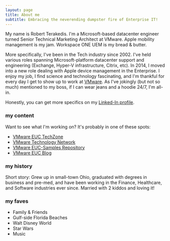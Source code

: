 ```yaml
---
layout: page
title: About me
subtitle: Embracing the neverending dumpster fire of Enterprise IT!
---
```


My name is Robert Terakedis.  I'm a Microsoft-based datacenter engineer turned Senior Technical Marketing Architect at VMware.  Apple mobility management is my jam.  Workspace ONE UEM is my bread & butter.

More specifically, I've been in the Tech industry since 2002.  I've held various roles spanning Microsoft-platform datacenter support and engineering (Exchange, Hyper-V infrastructure, Citrix, etc).  In 2014, I moved into a new role dealing with Apple device management in the Enterprise.  I enjoy my job, I find science and technology fascinating, and I'm thankful for every day I get to show up to work at [VMware](http://www.vmware.com).  As I've jokingly (but not so much) mentioned to my boss, if I can wear jeans and a hoodie 24/7, I'm all-in.  

Honestly, you can get more specifics on my [Linked-In profile](https://www.linkedin.com/in/terakedis/).  

### my content
Want to see what I'm working on?   It's probably in one of these spots:

* [VMware EUC TechZone](https://techzone.vmware.com/users/robert-terakedis)
* [VMware Technology Network](https://communities.vmware.com/people/rterakedis/activity)
* [VMware EUC-Samples Repository](https://github.com/vmware-samples/euc-samples/tree/master/macOS-Samples)
* [VMware EUC Blog](https://blogs.vmware.com/euc/author/rterakedis)


### my history

Short story:  Grew up in small-town Ohio, graduated with degrees in business and pre-med, and have been working in the Finance, Healthcare, and Software industries ever since.  Married with 2 kiddos and loving it!

### my faves
* Family & Friends
* Gulf-side Florida Beaches
* Walt Disney World
* Star Wars
* Music
